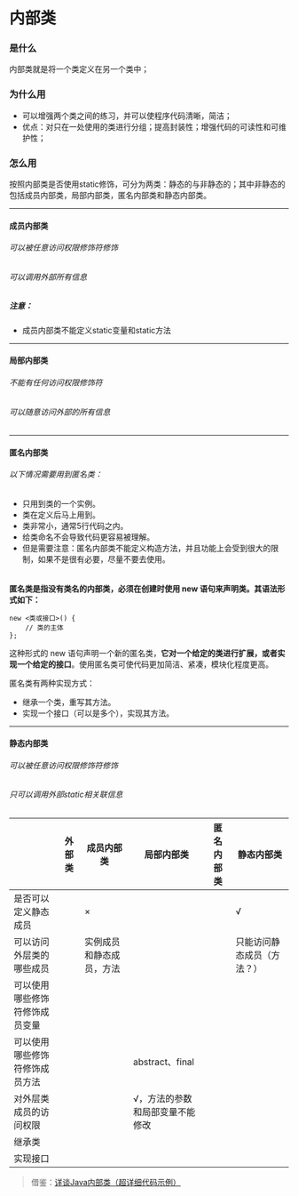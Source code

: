 # 内部类
### 是什么
内部类就是将一个类定义在另一个类中；

### 为什么用
- 可以增强两个类之间的练习，并可以使程序代码清晰，简洁；
- 优点：对只在一处使用的类进行分组；提高封装性；增强代码的可读性和可维护性；

### 怎么用
按照内部类是否使用static修饰，可分为两类：静态的与非静态的；其中非静态的包括成员内部类，局部内部类，匿名内部类和静态内部类。

-----------------------------------------------------------------
#### 成员内部类
###### 可以被任意访问权限修饰符修饰

###### 可以调用外部所有信息

###### 

##### 注意：
- 成员内部类不能定义static变量和static方法


-----------------------------------------------------------------
#### 局部内部类
###### 不能有任何访问权限修饰符

###### 可以随意访问外部的所有信息

###### 
-----------------------------------------------------------------
#### 匿名内部类

###### 以下情况需要用到匿名类：

- 只用到类的一个实例。
- 类在定义后马上用到。
- 类非常小，通常5行代码之内。
- 给类命名不会导致代码更容易被理解。
- 但是需要注意：匿名内部类不能定义构造方法，并且功能上会受到很大的限制，如果不是很有必要，尽量不要去使用。
###### 
**匿名类是指没有类名的内部类，必须在创建时使用 new 语句来声明类。其语法形式如下：**
```
new <类或接口>() {
    // 类的主体
};
```
这种形式的 new 语句声明一个新的匿名类，**它对一个给定的类进行扩展，或者实现一个给定的接口**。使用匿名类可使代码更加简洁、紧凑，模块化程度更高。

匿名类有两种实现方式：
- 继承一个类，重写其方法。
- 实现一个接口（可以是多个），实现其方法。

-----------------------------------------------------------------
#### 静态内部类
###### 可以被任意访问权限修饰符修饰

###### 只可以调用外部static相关联信息

###### 

|      | 外部类 | 成员内部类 | 局部内部类 | 匿名内部类 | 静态内部类 |
| ---- | ----- | ---------- | --------- | --------- | --------- |
| 是否可以定义静态成员 |      |   ×   |      |      |   √   |
| 可以访问外层类的哪些成员 |      | 实例成员和静态成员，方法     |      |      | 只能访问静态成员（方法？）    |
| 可以使用哪些修饰符修饰成员变量     |      |      |      |      |      |
| 可以使用哪些修饰符修饰成员方法 |      |      | abstract、final |      |      |
| 对外层类成员的访问权限 |      |      | √，方法的参数和局部变量不能修改 |      |      |
| 继承类 |      |      |  |      |      |
| 实现接口 |      |      |  |      |      |

>借鉴：[详谈Java内部类（超详细代码示例）](https://blog.csdn.net/weixin_42762133/article/details/82890555?ops_request_misc=%257B%2522request%255Fid%2522%253A%2522163495133016780357251129%2522%252C%2522scm%2522%253A%252220140713.130102334..%2522%257D&request_id=163495133016780357251129&biz_id=0&utm_medium=distribute.pc_search_result.none-task-blog-2~all~sobaiduend~default-2-82890555.first_rank_v2_pc_rank_v29&utm_term=Java+%E5%86%85%E9%83%A8%E7%B1%BB&spm=1018.2226.3001.4187)